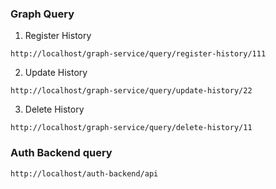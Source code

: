 ### Graph Query
1. Register History
```shell
http://localhost/graph-service/query/register-history/111
```
2. Update History
```shell
http://localhost/graph-service/query/update-history/22
```
3. Delete History
```shell
http://localhost/graph-service/query/delete-history/11
```

### Auth Backend query
```shell
http://localhost/auth-backend/api
```